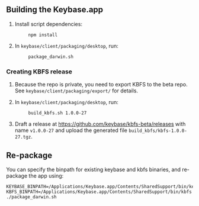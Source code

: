 ## Building the Keybase.app

1. Install script dependencies:

			npm install

2. In `keybase/client/packaging/desktop`, run:

			package_darwin.sh

### Creating KBFS release

1. Because the repo is private, you need to export KBFS to the beta repo. See `keybase/client/packaging/export/` for details.

2. In `keybase/client/packaging/desktop`, run:

			build_kbfs.sh 1.0.0-27

3. Draft a release at https://github.com/keybase/kbfs-beta/releases with name `v1.0.0-27` and upload the generated file `build_kbfs/kbfs-1.0.0-27.tgz`.


## Re-package

You can specify the binpath for existing keybase and kbfs binaries, and re-package the app using:

```
KEYBASE_BINPATH=/Applications/Keybase.app/Contents/SharedSupport/bin/keybase KBFS_BINPATH=/Applications/Keybase.app/Contents/SharedSupport/bin/kbfs ./package_darwin.sh
```

